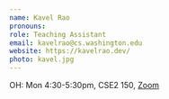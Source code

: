```yaml
---
name: Kavel Rao
pronouns: 
role: Teaching Assistant
email: kavelrao@cs.washington.edu
website: https://kavelrao.dev/
photo: kavel.jpg
---
```


OH: Mon 4:30-5:30pm, CSE2 150, [Zoom](https://washington.zoom.us/j/93648876537)
